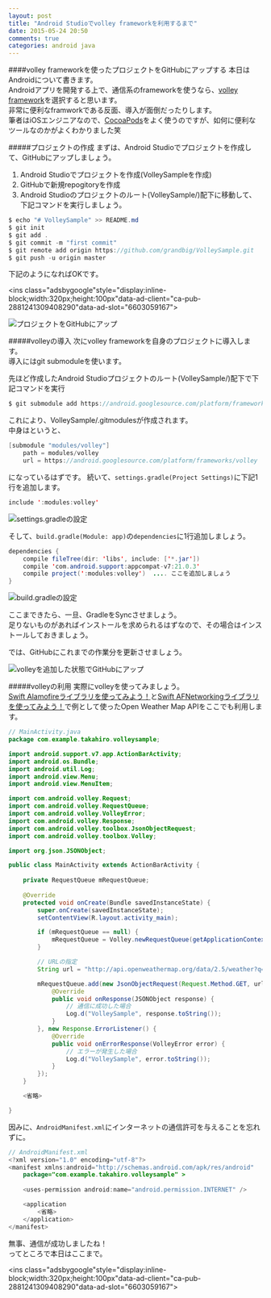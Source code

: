```yaml
---
layout: post
title: "Android Studioでvolley frameworkを利用するまで"
date: 2015-05-24 20:50
comments: true
categories: android java
---
```


####volley frameworkを使ったプロジェクトをGitHubにアップする
本日はAndroidについて書きます。  
Androidアプリを開発する上で、通信系のframeworkを使うなら、[volley framework](https://android.googlesource.com/platform/frameworks/volley)を選択すると思います。  
非常に便利なframworkである反面、導入が面倒だったりします。  
筆者はiOSエンジニアなので、[CocoaPods](https://cocoapods.org/)をよく使うのですが、如何に便利なツールなのかがよくわかりました笑  

#####プロジェクトの作成
まずは、Android Studioでプロジェクトを作成して、GitHubにアップしましょう。  

1. Android Studioでプロジェクトを作成(VolleySampleを作成)
2. GitHubで新規repogitoryを作成
3. Android Studioのプロジェクトのルート(VolleySample/)配下に移動して、下記コマンドを実行しましょう。

```java
$ echo "# VolleySample" >> README.md
$ git init
$ git add .
$ git commit -m "first commit"
$ git remote add origin https://github.com/grandbig/VolleySample.git
$ git push -u origin master
```

下記のようになればOKです。  

<script async src="//pagead2.googlesyndication.com/pagead/js/adsbygoogle.js"></script>
<ins class="adsbygoogle"style="display:inline-block;width:320px;height:100px"data-ad-client="ca-pub-2881241309408290"data-ad-slot="6603059167"></ins>
<script>
(adsbygoogle = window.adsbygoogle || []).push({});
</script>

<!-- more -->

![プロジェクトをGitHubにアップ](/images/android-volley-1.png)  

#####volleyの導入
次にvolley frameworkを自身のプロジェクトに導入します。  
導入にはgit submoduleを使います。  

先ほど作成したAndroid Studioプロジェクトのルート(VolleySample/)配下で下記コマンドを実行  

```java
$ git submodule add https://android.googlesource.com/platform/frameworks/volley modules/volley
```

これにより、VolleySample/.gitmodulesが作成されます。  
中身はというと、  

```java
[submodule "modules/volley"]
	path = modules/volley
	url = https://android.googlesource.com/platform/frameworks/volley
```

になっているはずです。
続いて、`settings.gradle(Project Settings)`に下記1行を追加します。  

```java
include ':modules:volley'
```

![settings.gradleの設定](/images/android-volley-2.png)  

そして、`build.gradle(Module: app)`の`dependencies`に1行追加しましょう。  

```java
dependencies {
	compile fileTree(dir: 'libs', include: ['*.jar'])
	compile 'com.android.support:appcompat-v7:21.0.3'
	compile project(':modules:volley')	.... ここを追加しましょう
}
```

![build.gradleの設定](/images/android-volley-3.png)  

ここまできたら、一旦、GradleをSyncさせましょう。  
足りないものがあればインストールを求められるはずなので、その場合はインストールしておきましょう。  

では、GitHubにこれまでの作業分を更新させましょう。  

![volleyを追加した状態でGitHubにアップ](/images/android-volley-4.png)  

#####volleyの利用
実際にvolleyを使ってみましょう。  
[Swift Alamofireライブラリを使ってみよう！](http://grandbig.github.io/blog/2015/05/24/swift-alamofire1/)と[Swift AFNetworkingライブラリを使ってみよう！](http://grandbig.github.io/blog/2015/05/24/swift-afnetworking/)で例として使ったOpen Weather Map APIをここでも利用します。  

```java
// MainActivity.java
package com.example.takahiro.volleysample;

import android.support.v7.app.ActionBarActivity;
import android.os.Bundle;
import android.util.Log;
import android.view.Menu;
import android.view.MenuItem;

import com.android.volley.Request;
import com.android.volley.RequestQueue;
import com.android.volley.VolleyError;
import com.android.volley.Response;
import com.android.volley.toolbox.JsonObjectRequest;
import com.android.volley.toolbox.Volley;

import org.json.JSONObject;

public class MainActivity extends ActionBarActivity {
	
	private RequestQueue mRequestQueue;
	
	@Override
	protected void onCreate(Bundle savedInstanceState) {
		super.onCreate(savedInstanceState);
		setContentView(R.layout.activity_main);

		if (mRequestQueue == null) {
			mRequestQueue = Volley.newRequestQueue(getApplicationContext());
		}

		// URLの指定
		String url = "http://api.openweathermap.org/data/2.5/weather?q=Tokyo,jp";

		mRequestQueue.add(new JsonObjectRequest(Request.Method.GET, url, null, new Response.Listener<JSONObject>() {
			@Override
			public void onResponse(JSONObject response) {
				// 通信に成功した場合
				Log.d("VolleySample", response.toString());
			}
		}, new Response.ErrorListener() {
			@Override
			public void onErrorResponse(VolleyError error) {
				// エラーが発生した場合
				Log.d("VolleySample", error.toString());
			}
		});
	}

	<省略>

}
```

因みに、`AndroidManifest.xml`にインターネットの通信許可を与えることを忘れずに。  

```java
// AndroidManifest.xml
<?xml version="1.0" encoding="utf-8"?>
<manifest xmlns:android="http://schemas.android.com/apk/res/android"
    package="com.example.takahiro.volleysample" >
	
	<uses-permission android:name="android.permission.INTERNET" />

	<application
		<省略>
	</application>
</manifest>
```

無事、通信が成功しましたね！  
ってところで本日はここまで。  

<script async src="//pagead2.googlesyndication.com/pagead/js/adsbygoogle.js"></script>
<ins class="adsbygoogle"style="display:inline-block;width:320px;height:100px"data-ad-client="ca-pub-2881241309408290"data-ad-slot="6603059167"></ins>
<script>
(adsbygoogle = window.adsbygoogle || []).push({});
</script>

